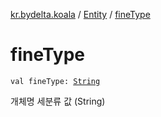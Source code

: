 [kr.bydelta.koala](../index.md) / [Entity](index.md) / [fineType](./fine-type.md)

# fineType

`val fineType: `[`String`](https://kotlinlang.org/api/latest/jvm/stdlib/kotlin/-string/index.html)

개체명 세분류 값 (String)

